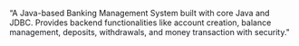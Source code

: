 “A Java-based Banking Management System built with core Java and JDBC. Provides backend functionalities like account creation, balance management, deposits, withdrawals, and money transaction with security."
